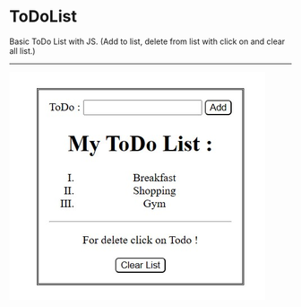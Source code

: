 # ToDoList
Basic ToDo List with JS. (Add to list, delete from list with click on and clear all list.)
<hr>
<img src="https://raw.githubusercontent.com/SercaNisUzun/ToDoList/main/ToDoListV2-1.jpg">
